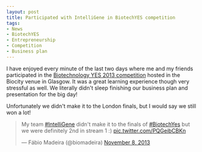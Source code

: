 ```yaml
---
layout: post
title: Participated with IntelliGene in BiotechYES competition
tags:
- News
- BiotechYES
- Entrepreneurship 
- Competition
- Business plan
---
```


I have enjoyed every minute of the last two days where me and my friends participated in the [Biotechnology YES 2013 competition](http://www.biotechnologyyes.co.uk/biotechnologyyes/index.aspx) hosted in the Biocity venue in Glasgow. It was a great learning experience though very stressful as well. We literally didn't sleep finishing our business plan and presentation for the big day!
  
Unfortunately we didn't make it to the London finals, but I would say we still won a lot!

<blockquote class="twitter-tweet tw-align-center" lang="en"><p lang="en" dir="ltr">My team <a href="https://twitter.com/hashtag/IntelliGene?src=hash">#IntelliGene</a> didn&#39;t make it to the finals of <a href="https://twitter.com/hashtag/BiotechYes?src=hash">#BiotechYes</a>&#10; but we were definitely 2nd in stream 1 :) <a href="http://t.co/PQGeibCBKn">pic.twitter.com/PQGeibCBKn</a></p>&mdash; Fábio Madeira (@biomadeira) <a href="https://twitter.com/biomadeira/status/398873168934211584">November 8, 2013</a></blockquote>
<script async src="//platform.twitter.com/widgets.js" charset="utf-8"></script>


